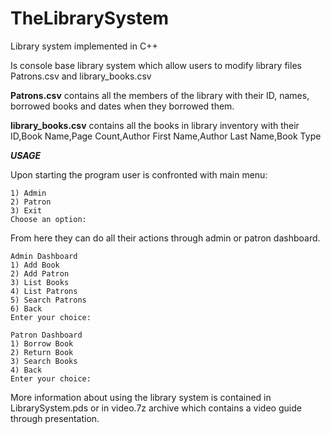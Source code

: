 # TheLibrarySystem
 Library system implemented in C++
 

Is console base library system which allow users to modify library files Patrons.csv and library_books.csv


**Patrons.csv** contains all the members of the library with their ID, names, borrowed books and dates when they borrowed them.

**library_books.csv** contains all the books in library inventory with their ID,Book Name,Page Count,Author First Name,Author Last Name,Book Type




***__USAGE__***

Upon starting the program user is confronted with main menu:

```
1) Admin
2) Patron
3) Exit
Choose an option:
```

From here they can do all their actions through admin or patron dashboard.
```
Admin Dashboard
1) Add Book
2) Add Patron
3) List Books
4) List Patrons
5) Search Patrons
6) Back
Enter your choice:
```
```
Patron Dashboard
1) Borrow Book
2) Return Book
3) Search Books
4) Back
Enter your choice:
```




More information about using the library system is contained in LibrarySystem.pds or in video.7z archive which contains a video guide through presentation.



